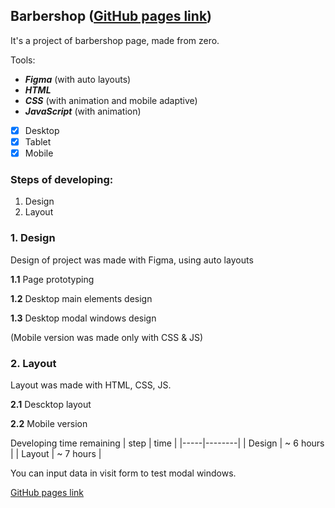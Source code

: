 ## Barbershop ([GitHub pages link](https://lletov.github.io/barbershop_js/))
It's a project of barbershop page, made from zero.

Tools:
- ***Figma*** (with auto layouts)
- ***HTML***
- ***CSS*** (with animation and mobile adaptive)
- ***JavaScript*** (with animation)


- [x] Desktop
- [x] Tablet
- [x] Mobile

### Steps of developing:

1. Design
2. Layout

### 1. Design
Design of project was made with Figma, using auto layouts

**1.1** Page prototyping

**1.2** Desktop main elements design

**1.3** Desktop modal windows design

(Mobile version was made only with CSS & JS)

### 2. Layout
Layout was made with HTML, CSS, JS.

**2.1** Descktop layout

**2.2** Mobile version

Developing time remaining
| step | time |
|-----|--------|
| Design | ~ 6 hours |
| Layout | ~ 7 hours |

You can input data in visit form to test modal windows.

[GitHub pages link](https://lletov.github.io/barbershop_js/)